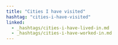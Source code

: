 ```yaml
---
title: "Cities I have visited"
hashtag: "cities-i-have-visited"
linked:
  - _hashtags/cities-i-have-lived-in.md
  - _hashtags/cities-i-have-worked-in.md
---
```

